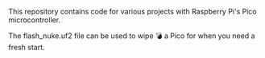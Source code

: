 This repository contains code for various projects with Raspberry Pi's Pico microcontroller.

The flash_nuke.uf2 file can be used to wipe 💣 a Pico for when you need a fresh start.
